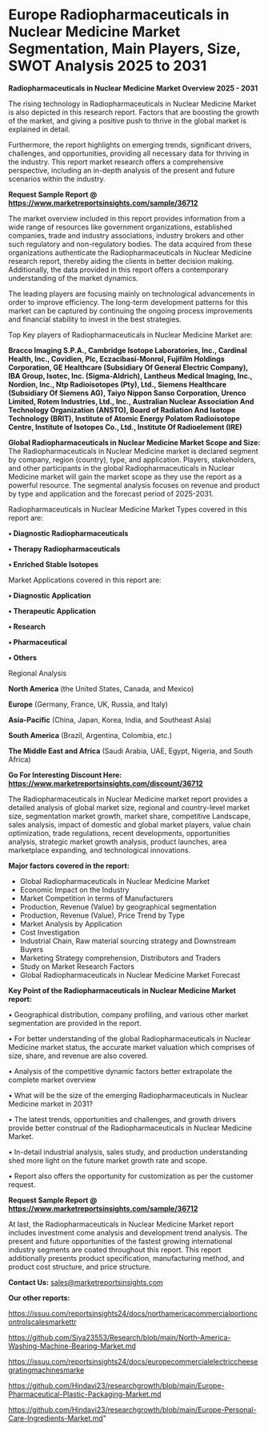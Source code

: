 # Europe Radiopharmaceuticals in Nuclear Medicine Market Segmentation, Main Players, Size, SWOT Analysis 2025 to 2031

<Strong> Radiopharmaceuticals in Nuclear Medicine Market Overview 2025 - 2031</strong>

The rising technology in Radiopharmaceuticals in Nuclear Medicine Market is also depicted in this research report. Factors that are boosting the growth of the market, and giving a positive push to thrive in the global market is explained in detail.

Furthermore, the report highlights on emerging trends, significant drivers, challenges, and opportunities, providing all necessary data for thriving in the industry. This report market research offers a comprehensive perspective, including an in-depth analysis of the present and future scenarios within the industry.

<strong>Request Sample Report @ <a href=https://www.marketreportsinsights.com/sample/36712>https://www.marketreportsinsights.com/sample/36712</a></strong>

The market overview included in this report provides information from a wide range of resources like government organizations, established companies, trade and industry associations, industry brokers and other such regulatory and non-regulatory bodies. The data acquired from these organizations authenticate the Radiopharmaceuticals in Nuclear Medicine research report, thereby aiding the clients in better decision making. Additionally, the data provided in this report offers a contemporary understanding of the market dynamics.

The leading players are focusing mainly on technological advancements in order to improve efficiency. The long-term development patterns for this market can be captured by continuing the ongoing process improvements and financial stability to invest in the best strategies.

Top Key players of Radiopharmaceuticals in Nuclear Medicine Market are:

<strong>Bracco Imaging S.P.A., Cambridge Isotope Laboratories, Inc., Cardinal Health, Inc., Covidien, Plc, Eczacibasi-Monrol, Fujifilm Holdings Corporation, GE Healthcare (Subsidiary Of General Electric Company), IBA Group, Isotec, Inc. (Sigma-Aldrich), Lantheus Medical Imaging, Inc., Nordion, Inc., Ntp Radioisotopes (Pty), Ltd., Siemens Healthcare (Subsidiary Of Siemens AG), Taiyo Nippon Sanso Corporation, Urenco Limited, Rotem Industries, Ltd., Inc., Australian Nuclear Association And Technology Organization (ANSTO), Board of Radiation And Isotope Technology (BRIT), Institute of Atomic Energy Polatom Radioisotope Centre, Institute of Isotopes Co., Ltd., Institute Of Radioelement (IRE)</strong>

<strong><b>Global Radiopharmaceuticals in Nuclear Medicine Market Scope and Size:</b></strong>
The Radiopharmaceuticals in Nuclear Medicine market is declared segment by company, region (country), type, and application. Players, stakeholders, and other participants in the global Radiopharmaceuticals in Nuclear Medicine market will gain the market scope as they use the report as a powerful resource. The segmental analysis focuses on revenue and product by type and application and the forecast period of 2025-2031.

Radiopharmaceuticals in Nuclear Medicine Market Types covered in this report are:

<strong>•  Diagnostic Radiopharmaceuticals

•  Therapy Radiopharmaceuticals

•  Enriched Stable Isotopes</strong>

Market Applications covered in this report are:

<strong>•  Diagnostic Application

•  Therapeutic Application

•  Research

•  Pharmaceutical

•  Others</strong> 

Regional Analysis

<strong>North America</strong> (the United States, Canada, and Mexico)

<strong>Europe</strong> (Germany, France, UK, Russia, and Italy)

<strong>Asia-Pacific</strong> (China, Japan, Korea, India, and Southeast Asia)

<strong>South America</strong> (Brazil, Argentina, Colombia, etc.)

<strong>The Middle East and Africa</strong> (Saudi Arabia, UAE, Egypt, Nigeria, and South Africa)

<strong>Go For Interesting Discount Here: <a href=https://www.marketreportsinsights.com/discount/36712>https://www.marketreportsinsights.com/discount/36712</a></strong>

The Radiopharmaceuticals in Nuclear Medicine market report provides a detailed analysis of global market size, regional and country-level market size, segmentation market growth, market share, competitive Landscape, sales analysis, impact of domestic and global market players, value chain optimization, trade regulations, recent developments, opportunities analysis, strategic market growth analysis, product launches, area marketplace expanding, and technological innovations.

<strong><b>Major factors covered in the report:</b></strong>
<ul>
  <li>Global Radiopharmaceuticals in Nuclear Medicine Market </li>
  <li>Economic Impact on the Industry</li>
  <li>Market Competition in terms of Manufacturers</li>
  <li>Production, Revenue (Value) by geographical segmentation</li>
  <li>Production, Revenue (Value), Price Trend by Type</li>
  <li>Market Analysis by Application</li>
  <li>Cost Investigation</li>
  <li>Industrial Chain, Raw material sourcing strategy and Downstream Buyers</li>
  <li>Marketing Strategy comprehension, Distributors and Traders</li>
  <li>Study on Market Research Factors</li>
  <li>Global Radiopharmaceuticals in Nuclear Medicine Market Forecast</li>
</ul>

<strong><b>Key Point of the Radiopharmaceuticals in Nuclear Medicine Market report:</b></strong>

• Geographical distribution, company profiling, and various other market segmentation are provided in the report.

• For better understanding of the global Radiopharmaceuticals in Nuclear Medicine market status, the accurate market valuation which comprises of size, share, and revenue are also covered.

• Analysis of the competitive dynamic factors better extrapolate the complete market overview

• What will be the size of the emerging Radiopharmaceuticals in Nuclear Medicine market in 2031?

• The latest trends, opportunities and challenges, and growth drivers provide better construal of the Radiopharmaceuticals in Nuclear Medicine Market.

• In-detail industrial analysis, sales study, and production understanding shed more light on the future market growth rate and scope.

• Report also offers the opportunity for customization as per the customer request.

<strong>Request Sample Report @ <a href=https://www.marketreportsinsights.com/sample/36712>https://www.marketreportsinsights.com/sample/36712</a></strong>

At last, the Radiopharmaceuticals in Nuclear Medicine Market report includes investment come analysis and development trend analysis. The present and future opportunities of the fastest growing international industry segments are coated throughout this report. This report additionally presents product specification, manufacturing method, and product cost structure, and price structure.

<strong>Contact Us:</strong>
sales@marketreportsinsights.com

<strong>Our other reports:</strong>

<a href=https://issuu.com/reportsinsights24/docs/northamericacommercialportioncontrolscalesmarkettr>https://issuu.com/reportsinsights24/docs/northamericacommercialportioncontrolscalesmarkettr</a>

<a href=https://github.com/Siya23553/Research/blob/main/North-America-Washing-Machine-Bearing-Market.md>https://github.com/Siya23553/Research/blob/main/North-America-Washing-Machine-Bearing-Market.md</a>

<a href=https://issuu.com/reportsinsights24/docs/europecommercialelectriccheesegratingmachinesmarke>https://issuu.com/reportsinsights24/docs/europecommercialelectriccheesegratingmachinesmarke</a>

<a href=https://github.com/Hindavi23/researchgrowth/blob/main/Europe-Pharmaceutical-Plastic-Packaging-Market.md>https://github.com/Hindavi23/researchgrowth/blob/main/Europe-Pharmaceutical-Plastic-Packaging-Market.md</a>

<a href=https://github.com/Hindavi23/researchgrowth/blob/main/Europe-Personal-Care-Ingredients-Market.md>https://github.com/Hindavi23/researchgrowth/blob/main/Europe-Personal-Care-Ingredients-Market.md</a>"
